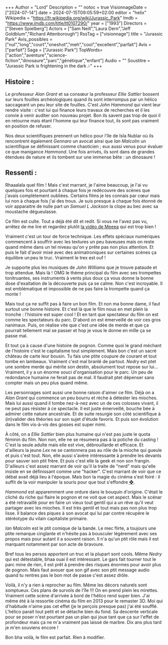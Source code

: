 +++
Author = "Lord"
Description = ""
notoc = true
VisionnageDate = ["2024-07-14"]
date = 2024-07-15T09:05:59+02:00
editor = "helix"
Wikipedia = "https://fr.wikipedia.org/wiki/Jurassic_Park"
Imdb = "https://www.imdb.com/title/tt0107290/"
year = ["1993"]
Directors = ["Steven Spielberg"]
Actors = ["Sam Neill","Laura Dern","Jeff Goldblum","Richard Attenborough"]
RssTag = ["visionnage"]
title = "Jurassic Park"
Avis_possibles = ["nul","long","court","oneshot","meh","cool","excellent","parfait"]
Avis = ["parfait"] 
Saga = ["Jurassic Park"]
TopWords=["action","aventure","science-fiction","dinosaure","parc","génétique","enfant"]
Audio = ""
Soustitre = "Jurassic Park is frightening in the dark 🎶"
+++
## Histoire : 
Le professeur *Alan Grant* et sa consœur la professeur *Ellie Sattler* bossent sur leurs fouilles archéologiques quand ils sont interrompus par un hélico saccageant un peu leur site de fouilles.
C'est *John Hammond* qui vient leur rendre visite : c'est lui qui finance leurs travaux de recherches et il les convie à venir auditer son nouveau projet.
Bon ils savent pas trop de quoi il en retourne mais étant l'homme qui leur finance tout, ils sont pas vraiment en position de refuser.

Nos deux scientifiques prennent un hélico pour l'île de Isla Nublar où ils rencontrent également *Gennaro* un avocat ainsi que *Ian Malcolm* un scientifique se définissant comme chaoticien ; eux aussi venus pour évaluer ce que manigance *Hammond*.
Une fois arrivés, ils sont dans de grandes étendues de nature et ils tombent sur une immense bête : un dinosaure !

## Ressenti :
Rhaaalala quel film !
Mais c'est marrant, je l'aime beaucoup, je l'ai vu quelques fois et pourtant à chaque fois je redécouvre des scènes que j'avais complètement oubliées.
Certains films je les connais par cœur mais lui non à chaque fois j'ai des trous.
Je suis presque à chaque fois étonné de voir apparaitre de nulle part un *Samuel L Jackson* la clope au bec avec sa moustache dégueulasse.

Ce film est culte.
Tout a déjà été dit et redit.
Si vous ne l'avez pas vu, arrêtez de me lire et regardez plutôt [la vidéo de Meeea](https://www.youtube.com/watch?v=R_JndKOiSWE) qui est trop bien !

Vraiment c'est un tour de force technique.
Les effets spéciaux numériques commencent à souffrir avec les textures un peu baveuses mais on reste quand même dans un tel niveau qu'on y prête pas non plus attention.
Et puis le fait d'avoir mixé avec des animatroniques sur certaines scènes ça équilibre un peu le truc.
Vraiment le trex est ouf !

Je supporte plus les musiques de *John Williams* que je trouve pataude et trop attendue.
Mais là !
OMG le thème principal du film avec ses trompettes tonitruantes, ses instruments à vents plus doux ça vous donne la bonne dose d'exaltation de la découverte puis ça se calme.
Non c'est incroyable.
Il est emblématique et impossible de ne pas faire la trompette quand ça monte !

Mais tout ça ne suffit pas à faire un bon film.
Et non ma bonne dame, il faut surtout une bonne histoire.
Et c'est là que le film nous en met plein la tronche : l'histoire est super cool !
Et en tant que spectateur du film on est comme les spectateurs du parc.
D'abord on est émerveillé de voir ces gros nanimaux.
Puis, on réalise vite que c'est une idée de merde et que ça pourrait tellement mal se passer et hop je vous le donne en mille ça se passe mal.

Et tout ça à cause d'une histoire de pognon.
Comme quoi le grand méchant de l'histoire c'est le capitalisme tout simplement.
Mais bon c'est un sacré château de carte leur bousin.
Tu fais une ptite coupure de courant et tout tombe en lambeaux.
Vraiment c'est mal branlé de partout.
*Nedry* est ptet une sombre merde qui mérite son destin, absolument tout repose sur lui…
Vraiment, il y a un énorme souci d'organisation pour le parc.
Un peu de redondance humaine ne ferait pas de mal.
Il faudrait ptet dépenser sans compter mais un peu plus quand même.
 
Les personnages sont aussi une bonne raison d'aimer ce film.
Déjà on a *Alan Grant* qui commence un peu bourru et rèche à détester les mioches.
Mais lui aussi quand il tombe nez-à-nez avec un de ces colosses vivant, il ne peut pas résister à ce spectacle.
Il est juste émerveillé, bouche bée à admirer cette nature ancestrale.
Et de suite resurgie son côté scientifique à (in)valider des théories sur son sujet d'étude favoris.
Et puis son évolution dans le film vis-à-vis des gosses est super mimi.

À côté, on a *Ellie Sattler* bien plus humaine qui n'est pas juste le quota féminin du film.
Non non, elle ne se résumera pas à la potiche du casting !
C'est la seule adulte mais elle est vive, débrouillarde et efficace.
Et d'ailleurs la jeune *Lex* ne se cantonnera pas au rôle de la mioche qui gueule et puis c'est tout.
Non, elle aussi s'avère intéressante à prendre les devants pour sauver son ptit frère.
Et puis c'est elle la geek et non son frangin.
D'ailleurs c'est assez marrant de voir qu'il la traite de "nerd" mais qu'elle insiste en se définissant comme une "hacker".
C'est marrant de voir que ce débat avait déjà lieu à l'époque.
Mais bon la magie du cinéma s'est foiré : il suffit de la voir manipuler la souris pour que tout s'effondre <abbr title="Vraiment, la façon dont elle manipule la souris ça me fait toujours marrer. Cette position vraiment pas naturelle et crispante … argg je souffre à chaque visionnages. Mais bon on lui pardonne, elle connait UNIX !">❖</abbr>.

*Hammond* est apparemment une ordure dans le bouquin d'origine.
C'était le cliché du riche qui flaire le pognon et ne voit que cet aspect.
Mais le scénar a été retravaillé pour en faire un vieux tout gentil qui a un rêve qu'il veut partager avec les mioches.
Il est très gentil et tout mais pas non plus trop lisse.
Il balance des piques à son avocat qui lui par contre récupère le stéréotype du vilain capitaliste primaire.

*Ian Malcolm* est le ptit comique de la bande.
Le mec flirte, a toujours une ptite remarque cinglante et n'hésite pas à bousculer légèrement avec ses propos mais pour autant il a souvent raison.
Il n'a qu'un ptit rôle mais il est marquant notamment par son acte de bravoure.

Bref tous les persos apportent un truc et la plupart sont cools.
Même *Nedry* qui est détestable, bhaa ouai il est intéressant.
Le gars fait tourner tout le parc mine de rien, il est prêt à prendre des risques énormes pour avoir plus de pognon.
Mais faut avouer que son gif avec son ptit message audio quand tu rentres pas le bon mot de passe c'est assez drôle.

Voilà, il n'y a rien à reprocher au film.
Même les décors naturels sont somptueux.
Ces plans de survols de l'île !!!
On en prend plein les mirettes.
Vraiment cette scène d'arrivée à bord de l'hélico rend super bien.
J'ai même été à la ressortie cinéma du film en 2013 pour le remaster 3D.
Moi qui d'habitude n'aime pas cet effet (je le perçois presque pas) j'ai été soufflé.
L'hélico parait tout petit et se détache bien du fond.
Sa descente verticale pour se poser n'est pourtant pas un plan qui joue tant que ça sur l'effet de profondeur mais ça ne m'a vraiment pas laissé de marbre.
Dix ans plus tard je m'en souviens encore !

Bon bha voilà, le film est parfait.
Rien à modifier.
